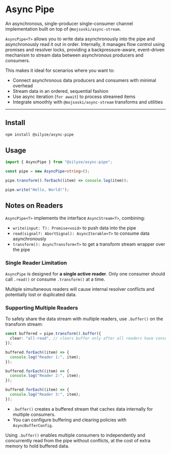 # Async Pipe

An asynchronous, single-producer single-consumer channel implementation built on top of `@mojsoski/async-stream`.

`AsyncPipe<T>` allows you to write data asynchronously into the pipe and asynchronously read it out in order. Internally, it manages flow control using promises and resolver locks, providing a backpressure-aware, event-driven mechanism to stream data between asynchronous producers and consumers.

This makes it ideal for scenarios where you want to:

- Connect asynchronous data producers and consumers with minimal overhead
- Stream data in an ordered, sequential fashion
- Use async iteration (`for await`) to process streamed items
- Integrate smoothly with `@mojsoski/async-stream` transforms and utilities

---

## Install

```bash
npm install @silyze/async-pipe
```

## Usage

```ts
import { AsyncPipe } from "@silyze/async-pipe";

const pipe = new AsyncPipe<string>();

pipe.transform().forEach((item) => console.log(item));

pipe.write("Hello, World!");
```

## Notes on Readers

`AsyncPipe<T>` implements the interface `AsyncStream<T>`, combining:

- `write(input: T): Promise<void>` to push data into the pipe
- `read(signal?: AbortSignal): AsyncIterable<T>` to consume data asynchronously
- `transform(): AsyncTransform<T>` to get a transform stream wrapper over the pipe

### Single Reader Limitation

`AsyncPipe` is designed for **a single active reader**. Only one consumer should call `.read()` or consume `.transform()` at a time.

Multiple simultaneous readers will cause internal resolver conflicts and potentially lost or duplicated data.

### Supporting Multiple Readers

To safely share the data stream with multiple readers, use `.buffer()` on the transform stream:

```ts
const buffered = pipe.transform().buffer({
  clear: "all-read", // clears buffer only after all readers have consumed
});

buffered.forEach((item) => {
  console.log("Reader 1:", item);
});

buffered.forEach((item) => {
  console.log("Reader 2:", item);
});

buffered.forEach((item) => {
  console.log("Reader 3:", item);
});
```

- `.buffer()` creates a buffered stream that caches data internally for multiple consumers.
- You can configure buffering and clearing policies with `AsyncBufferConfig`.

Using `.buffer()` enables multiple consumers to independently and concurrently read from the pipe without conflicts, at the cost of extra memory to hold buffered data.
